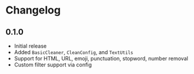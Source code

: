 # Changelog

## 0.1.0

- Initial release
- Added `BasicCleaner`, `CleanConfig`, and `TextUtils`
- Support for HTML, URL, emoji, punctuation, stopword, number removal
- Custom filter support via config
